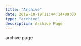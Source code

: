 ```yaml
---
title: "Archive"
date: 2019-10-19T11:44:14+09:00
type: "archive"
description: Archive Page
---
```


archive page
